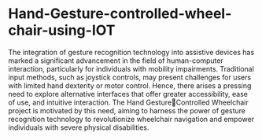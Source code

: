# Hand-Gesture-controlled-wheel-chair-using-IOT
The integration of gesture recognition technology into assistive devices has marked a significant advancement in the field of human-computer interaction, particularly for individuals with mobility impairments. Traditional input methods, such as joystick controls, may present challenges for users with limited hand dexterity or motor control. Hence, there arises a pressing need to explore alternative interfaces that offer greater accessibility, ease of use, and intuitive interaction. The Hand GestureControlled Wheelchair project is motivated by this need, aiming to harness the power of gesture recognition technology to revolutionize wheelchair navigation and empower individuals with severe physical disabilities.

